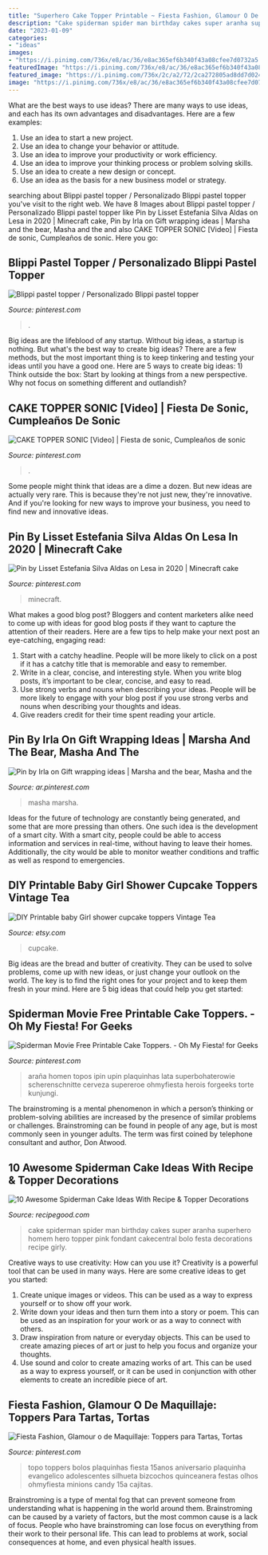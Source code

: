 ```yaml
---
title: "Superhero Cake Topper Printable ~ Fiesta Fashion, Glamour O De Maquillaje: Toppers Para Tartas, Tortas"
description: "Cake spiderman spider man birthday cakes super aranha superhero homem hero topper pink fondant cakecentral bolo festa decorations recipe girly"
date: "2023-01-09"
categories:
- "ideas"
images:
- "https://i.pinimg.com/736x/e8/ac/36/e8ac365ef6b340f43a08cfee7d0732a5.jpg"
featuredImage: "https://i.pinimg.com/736x/e8/ac/36/e8ac365ef6b340f43a08cfee7d0732a5.jpg"
featured_image: "https://i.pinimg.com/736x/2c/a2/72/2ca272805ad8dd7d024b88246a17eea0.jpg"
image: "https://i.pinimg.com/736x/e8/ac/36/e8ac365ef6b340f43a08cfee7d0732a5.jpg"
---
```



What are the best ways to use ideas?
There are many ways to use ideas, and each has its own advantages and disadvantages. Here are a few examples: 
1. Use an idea to start a new project. 
2. Use an idea to change your behavior or attitude. 
3. Use an idea to improve your productivity or work efficiency. 
4. Use an idea to improve your thinking process or problem solving skills. 
5. Use an idea to create a new design or concept. 
6. Use an idea as the basis for a new business model or strategy.

	

		
searching about Blippi pastel topper / Personalizado Blippi pastel topper you've visit to the right web. We have 8 Images about Blippi pastel topper / Personalizado Blippi pastel topper like Pin by Lisset Estefania Silva Aldas on Lesa in 2020 | Minecraft cake, Pin by Irla on Gift wrapping ideas | Marsha and the bear, Masha and the and also CAKE TOPPER SONIC [Video] | Fiesta de sonic, Cumpleaños de sonic. Here you go:
		
    
## Blippi Pastel Topper / Personalizado Blippi Pastel Topper

<img loading=lazy src="https://i.pinimg.com/736x/5f/10/11/5f101108ac1721e94899b8f2153ef142.jpg" onerror="this.onerror=null;this.src='https://tse2.mm.bing.net/th?id=OIP.tPNIwHxHnlrwQL4P3VNYagHaJ3&amp;pid=15.1';" alt="Blippi pastel topper / Personalizado Blippi pastel topper">

_Source: pinterest.com_

>. 

	

Big ideas are the lifeblood of any startup. Without big ideas, a startup is nothing. But what's the best way to create big ideas? There are a few methods, but the most important thing is to keep tinkering and testing your ideas until you have a good one. Here are 5 ways to create big ideas: 1) Think outside the box: Start by looking at things from a new perspective. Why not focus on something different and outlandish?

    
## CAKE TOPPER SONIC [Video] | Fiesta De Sonic, Cumpleaños De Sonic

<img loading=lazy src="https://i.pinimg.com/736x/2c/a2/72/2ca272805ad8dd7d024b88246a17eea0.jpg" onerror="this.onerror=null;this.src='https://tse2.mm.bing.net/th?id=OIP.B0pdIt2THXiziUFShhVQeAHaNK&amp;pid=15.1';" alt="CAKE TOPPER SONIC [Video] | Fiesta de sonic, Cumpleaños de sonic">

_Source: pinterest.com_

>. 

	

Some people might think that ideas are a dime a dozen. But new ideas are actually very rare. This is because they're not just new, they're innovative. And if you're looking for new ways to improve your business, you need to find new and innovative ideas.

    
## Pin By Lisset Estefania Silva Aldas On Lesa In 2020 | Minecraft Cake

<img loading=lazy src="https://i.pinimg.com/736x/96/7c/32/967c32a16790e383554b66d72b3a9fc6.jpg" onerror="this.onerror=null;this.src='https://tse4.mm.bing.net/th?id=OIP.d4leroZ2Rh7XLZZJaHki5QHaJ3&amp;pid=15.1';" alt="Pin by Lisset Estefania Silva Aldas on Lesa in 2020 | Minecraft cake">

_Source: pinterest.com_

>minecraft. 

	

What makes a good blog post?
Bloggers and content marketers alike need to come up with ideas for good blog posts if they want to capture the attention of their readers. Here are a few tips to help make your next post an eye-catching, engaging read: 
1. Start with a catchy headline. People will be more likely to click on a post if it has a catchy title that is memorable and easy to remember.
2. Write in a clear, concise, and interesting style. When you write blog posts, it’s important to be clear, concise, and easy to read.
3. Use strong verbs and nouns when describing your ideas. People will be more likely to engage with your blog post if you use strong verbs and nouns when describing your thoughts and ideas.
4. Give readers credit for their time spent reading your article.

    
## Pin By Irla On Gift Wrapping Ideas | Marsha And The Bear, Masha And The

<img loading=lazy src="https://i.pinimg.com/736x/e8/ac/36/e8ac365ef6b340f43a08cfee7d0732a5.jpg" onerror="this.onerror=null;this.src='https://tse3.mm.bing.net/th?id=OIP.bVPKU4nlagNagoPctwbn-QHaKa&amp;pid=15.1';" alt="Pin by Irla on Gift wrapping ideas | Marsha and the bear, Masha and the">

_Source: ar.pinterest.com_

>masha marsha. 

	

Ideas for the future of technology are constantly being generated, and some that are more pressing than others. One such idea is the development of a smart city. With a smart city, people could be able to access information and services in real-time, without having to leave their homes. Additionally, the city would be able to monitor weather conditions and traffic as well as respond to emergencies.

    
## DIY Printable Baby Girl Shower Cupcake Toppers Vintage Tea

<img loading=lazy src="https://img.etsystatic.com/il/3c169e/436499234/il_570xN.436499234_oqua.jpg" onerror="this.onerror=null;this.src='https://tse2.mm.bing.net/th?id=OIP.b7_YyizbKGL0cwfhjjpRBwHaKf&amp;pid=15.1';" alt="DIY Printable baby Girl shower cupcake toppers Vintage Tea">

_Source: etsy.com_

>cupcake. 

	

Big ideas are the bread and butter of creativity. They can be used to solve problems, come up with new ideas, or just change your outlook on the world. The key is to find the right ones for your project and to keep them fresh in your mind. Here are 5 big ideas that could help you get started: 

    
## Spiderman Movie Free Printable Cake Toppers. - Oh My Fiesta! For Geeks

<img loading=lazy src="https://i.pinimg.com/736x/3a/a1/7c/3aa17cd3c7f7dcd024ce5aa50d2de85a.jpg" onerror="this.onerror=null;this.src='https://tse4.mm.bing.net/th?id=OIP.6rpR10_4eZWug1sRTf-a9QHaLA&amp;pid=15.1';" alt="Spiderman Movie Free Printable Cake Toppers. - Oh My Fiesta! for Geeks">

_Source: pinterest.com_

>araña homen topos ipin upin plaquinhas lata superbohaterowie scherenschnitte cerveza supereroe ohmyfiesta herois forgeeks torte kunjungi. 

	

The brainstroming is a mental phenomenon in which a person’s thinking or problem-solving abilities are increased by the presence of similar problems or challenges. Brainstroming can be found in people of any age, but is most commonly seen in younger adults. The term was first coined by telephone consultant and author, Don Atwood.

    
## 10 Awesome Spiderman Cake Ideas With Recipe &amp; Topper Decorations

<img loading=lazy src="https://i1.wp.com/recipegood.com/wp-content/uploads/2015/04/pink-spiderman-cake.jpg?resize=450%2C600&amp;ssl=1" onerror="this.onerror=null;this.src='https://tse3.mm.bing.net/th?id=OIP.ew_xXPWGBBNGKlUGkaM2swAAAA&amp;pid=15.1';" alt="10 Awesome Spiderman Cake Ideas With Recipe &amp; Topper Decorations">

_Source: recipegood.com_

>cake spiderman spider man birthday cakes super aranha superhero homem hero topper pink fondant cakecentral bolo festa decorations recipe girly. 

	

Creative ways to use creativity: How can you use it?
Creativity is a powerful tool that can be used in many ways. Here are some creative ideas to get you started: 
1. Create unique images or videos. This can be used as a way to express yourself or to show off your work.
2. Write down your ideas and then turn them into a story or poem. This can be used as an inspiration for your work or as a way to connect with others.
3. Draw inspiration from nature or everyday objects. This can be used to create amazing pieces of art or just to help you focus and organize your thoughts.
4. Use sound and color to create amazing works of art. This can be used as a way to express yourself, or it can be used in conjunction with other elements to create an incredible piece of art.

    
## Fiesta Fashion, Glamour O De Maquillaje: Toppers Para Tartas, Tortas

<img loading=lazy src="https://i.pinimg.com/736x/ee/f4/d7/eef4d7f9120a5b7fc2ff4ee41bbec7d4.jpg" onerror="this.onerror=null;this.src='https://tse4.mm.bing.net/th?id=OIP.4mLJIRBdR8H38AcKcQov0AHaLA&amp;pid=15.1';" alt="Fiesta Fashion, Glamour o de Maquillaje: Toppers para Tartas, Tortas">

_Source: pinterest.com_

>topo toppers bolos plaquinhas fiesta 15anos aniversario plaquinha evangelico adolescentes silhueta bizcochos quinceanera festas olhos ohmyfiesta minions candy 15a cajitas. 

	

Brainstroming is a type of mental fog that can prevent someone from understanding what is happening in the world around them. Brainstroming can be caused by a variety of factors, but the most common cause is a lack of focus. People who have brainstroming can lose focus on everything from their work to their personal life. This can lead to problems at work, social consequences at home, and even physical health issues.


